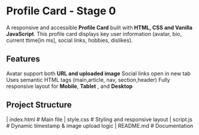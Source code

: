 # Profile Card - Stage 0

A responsive and accessible **Profile Card** built with **HTML, CSS and Vanilla JavaScript**.
This profile card displays key user information (avatar, bio, current ttime[in ms], social links, hobbies, dislikes).

## Features
Avatar support both **URL and uploaded image**
Social links open in new tab
Uses semantic HTML tags (main,article, nav, section,header)
Fully responsive layout for **Mobile**, **Tablet** , and **Desktop**

## Project Structure
| index.html    # Main file
| style.css     # Styling and responsive layout
| script.js     # Dynamic timestamp & image upload logic
| README.md     # Documentation